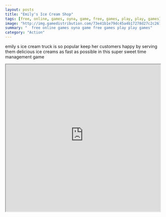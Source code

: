 ```yaml
---
layout: posts
title: "Emily's Ice Cream Shop"
tags: [free, online, games, oyna, game, free, games, play, play, games]
image: "http://img.gamedistribution.com/73e41b1e79dc45a4b17278d27c2c267a.jpg"
summary: "  free online games oyna game free games play play games"
category: "Action"
---
```


emily s ice cream truck is so popular keep her customers happy by serving them delicious ice creams as fast as possible in this super sweet time management game

<iframe width="100%" height="480px;" src="http://html5.gamedistribution.com/73e41b1e79dc45a4b17278d27c2c267a/"></iframe>